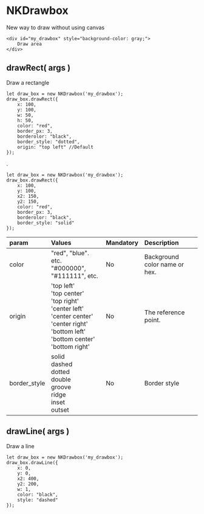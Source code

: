 # NKDrawbox
New way to draw without using canvas


    <div id="my_drawbox" style="background-color: gray;">
        Draw area
    </div>


drawRect( args )
----------------------------------------------------------------------------
Draw a rectangle

    let draw_box = new NKDrawbox('my_drawbox');
    draw_box.drawRect({
        x: 100,
        y: 100,
        w: 50,
        h: 50,
        color: "red",
        border_px: 3,
        borderolor: "black",
        border_style: "dotted",
        origin: "top left" //Default
    });
.

    let draw_box = new NKDrawbox('my_drawbox');
    draw_box.drawRect({
        x: 100,
        y: 100,
        x2: 150,
        y2: 150,
        color: "red",
        border_px: 3,
        borderolor: "black",
        border_style: "solid"
    });



| param | Values                                                                                                                                                                | Mandatory | Description                                                     |
|:---|:----------------------------------------------------------------------------------------------------------------------------------------------------------------------|:----------|:----------------------------------------------------------------|
|color| "red", "blue". etc. <br> "#000000", "#111111", etc. | No | Background color name or hex.
| origin | 'top left' <br> 'top center' <br> 'top right' <br> 'center left' <br> 'center center' <br> 'center right' <br> 'bottom left' <br> 'bottom center' <br> 'bottom right' | No        | The reference point.                                            |
|border_style| solid <br> dashed <br> dotted <br> double <br> groove <br> ridge <br> inset <br> outset                                                                                     | No        | Border style |

drawLine( args )
----------------------------------------------------------------------------
Draw a line

    let draw_box = new NKDrawbox('my_drawbox');
    draw_box.drawLine({
        x: 0,
        y: 0,
        x2: 400,
        y2: 200,
        w: 1,
        color: "black",
        style: "dashed"
    });
